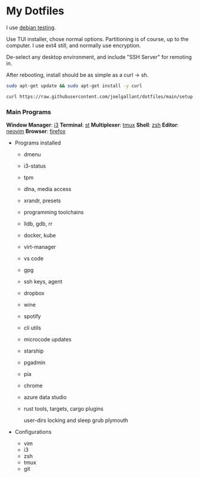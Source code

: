 # My Dotfiles
I use [debian testing](https://www.debian.org/devel/debian-installer/).

Use TUI installer, chose normal options. Partitioning is of course, up to the computer.
I use ext4 still, and normally use encryption.

De-select any desktop environment, and include "SSH Server" for remoting in.

After rebooting, install should be as simple as a curl -> sh.

```bash
sudo apt-get update && sudo apt-get install -y curl

curl https://raw.githubusercontent.com/joelgallant/dotfiles/main/setup.sh?$(date +%s) -sSf | bash
```

### Main Programs
**Window Manager**: [i3](https://i3wm.org)
**Terminal**: [st](https://st.suckless.org)
**Multiplexer**: [tmux](https://github.com/tmux/tmux)
**Shell**: [zsh](http://zsh.sourceforge.net)
**Editor**: [neovim](https://neovim.io)
**Browser**: [firefox](https://firefox.com)

- Programs installed
  - dmenu
  - i3-status
  - tpm
  - dlna, media access
  - xrandr, presets
  - programming toolchains
  - lldb, gdb, rr
  - docker, kube
  - virt-manager
  - vs code
  - gpg
  - ssh keys, agent
  - dropbox
  - wine
  - spotify
  - cli utils
  - microcode updates
  - starship
  - pgadmin
  - pia
  - chrome
  - azure data studio
  - rust tools, targets, cargo plugins

    user-dirs
    locking and sleep
    grub
    plymouth

- Configurations
  - vim
  - i3
  - zsh
  - tmux
  - git
